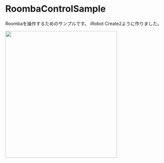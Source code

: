 # RoombaControlSample

Roombaを操作するためのサンプルです。
iRobot Create2ように作りました。

<img src="http://i.imgur.com/QBeMeAl.jpg" width="350" height="400">

